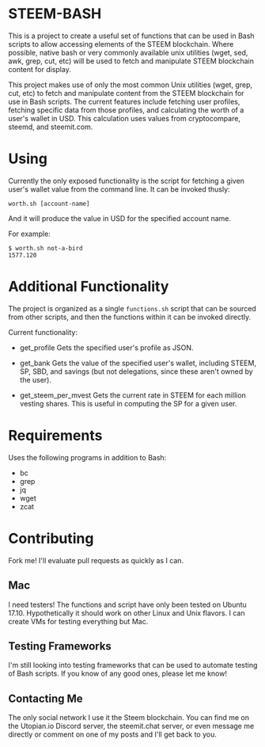 # STEEM-BASH

This is a project to create a useful set of functions that can be used in Bash
scripts to allow accessing elements of the STEEM blockchain.  Where possible,
native bash or very commonly available unix utilities (wget, sed, awk, grep, cut,
etc) will be used to fetch and manipulate STEEM blockchain content for display.

This project makes use of only the most common Unix utilities (wget, grep, cut,
etc) to fetch and manipulate content from the STEEM blockchain for use in Bash
scripts.  The current features include fetching user profiles, fetching
specific data from those profiles, and calculating the worth of a user's wallet
in USD.  This calculation uses values from cryptocompare, steemd, and
steemit.com.

# Using

Currently the only exposed functionality is the script for fetching a given
user's wallet value from the command line.  It can be invoked thusly:

    worth.sh [account-name]

And it will produce the value in USD for the specified account name.

For example:

    $ worth.sh not-a-bird
    1577.120

# Additional Functionality

The project is organized as a single `functions.sh` script that can be sourced
from other scripts, and then the functions within it can be invoked directly.

Current functionality:

 * get_profile
Gets the specified user's profile as JSON.

 * get_bank
Gets the value of the specified user's wallet, including STEEM, SP, SBD, and
savings (but not delegations, since these aren't owned by the user).

 * get_steem_per_mvest
Gets the current rate in STEEM for each million vesting shares.  This is useful
in computing the SP for a given user.

# Requirements

Uses the following programs in addition to Bash:

* bc
* grep
* jq
* wget
* zcat

# Contributing
Fork me!  I'll evaluate pull requests as quickly as I can.

## Mac
I need testers!  The functions and script have only been tested on Ubuntu
17.10.  Hypothetically it should work on other Linux and Unix flavors.  I can
create VMs for testing everything but Mac.

## Testing Frameworks

I'm still looking into testing frameworks that can be used to automate testing
of Bash scripts.  If you know of any good ones, please let me know!

## Contacting Me

The only social network I use it the Steem blockchain.  You can find me on the
Utopian.io Discord server, the steemit.chat server, or even message me directly
or comment on one of my posts and I'll get back to you.

